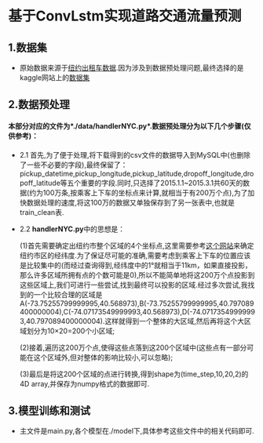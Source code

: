 # 基于ConvLstm实现道路交通流量预测
## 1.数据集
- 原始数据来源于[纽约出租车数据](https://www.nyc.gov/site/tlc/about/tlc-trip-record-data.page).因为涉及到数据预处理问题,最终选择的是kaggle网站上的[数据集](https://www.kaggle.com/code/chengshiangli/generate-map-tiles-from-nyc-taxi-trip-data/notebook)

## 2.数据预处理
#### 本部分对应的文件为\*./data/handlerNYC.py\*.数据预处理分为以下几个步骤(仅供参考)：

- 2.1 首先,为了便于处理,将下载得到的csv文件的数据导入到MySQL中(也删除了一些不必要的字段),最终保留了：pickup_datetime,pickup_longitude,pickup_latitude,dropoff_longitude,dropoff_latitude等五个重要的字段.同时,只选择了2015.1.1~2015.3.1共60天的数据(约为100万条,按乘客上下车的坐标点来计算,就相当于有200万个点),为了加快数据处理的速度,将这100万的数据又单独保存到了另一张表中,也就是train_clean表.

- 2.2 **handlerNYC.py**中的思想是：
	
	(1)首先需要确定出纽约市整个区域的4个坐标点,这里需要参考[这个网站](https://www.travelmath.com/cities/New+York)来确定纽约市区的经纬度.为了保证尽可能的准确,需要考虑到乘客上下车的位置应该是比较集中的(而经过查询得到,经纬度中的1°就相当于11km，如果直接投影，那么许多区域所拥有点的个数可能是0),所以不能简单地将这200万个点投影到这些区域上,我们可进行一些尝试,找到最终可以投影的区域.经过多次尝试,我找到的一个比较合理的区域是A(-73.75255799999995,40.568973),B(-73.75255799999995,40.797089400000004),C(-74.07173549999993,40.568973),D(-74.07173549999993,40.797089400000004).这样就得到一个整体的大区域,然后再将这个大区域划分为10×20=200个小区域;
	
	(2)接着,遍历这200万个点,使得这些点落到这200个区域中(这些点有一部分可能在这个区域外,但对整体的影响比较小,可以忽略);
	
	(3)最后是将这200个区域的点进行转换,得到shape为(time_step,10,20,2)的4D array,并保存为numpy格式的数据即可.

## 3.模型训练和测试

- 主文件是main.py,各个模型在./model下,具体参考这些文件中的相关代码即可.